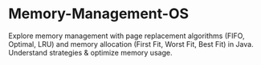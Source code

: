 # Memory-Management-OS
Explore memory management with page replacement algorithms (FIFO, Optimal, LRU) and memory allocation (First Fit, Worst Fit, Best Fit) in Java. Understand strategies &amp; optimize memory usage.
